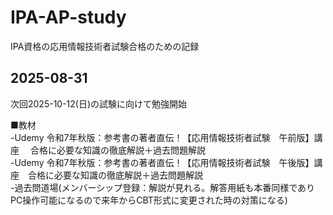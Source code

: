 # IPA-AP-study
IPA資格の応用情報技術者試験合格のための記録

## 2025-08-31
次回2025-10-12(日)の試験に向けて勉強開始

■教材  
-Udemy 令和7年秋版：参考書の著者直伝！【応用情報技術者試験　午前版】講座 　合格に必要な知識の徹底解説＋過去問題解説  
-Udemy 令和7年秋版：参考書の著者直伝！【応用情報技術者試験　午後版】講座　合格に必要な知識の徹底解説＋過去問題解説  
-過去問道場(メンバーシップ登録：解説が見れる。解答用紙も本番同様でありPC操作可能になるので来年からCBT形式に変更された時の対策になる)

